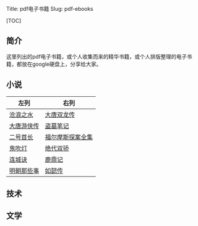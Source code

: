 Title: pdf电子书籍
Slug: pdf-ebooks


[TOC]

## 简介

这里列出的pdf电子书籍，或个人收集而来的精华书籍，或个人排版整理的电子书籍，都放在google硬盘上，分享给大家。



## 小说
| 左列                                                         | 右列                                                         |
| ------------------------------------------------------------ | ------------------------------------------------------------ |
| [沧浪之水](https://drive.google.com/open?id=19sBP0tf9JgUiSV4lYS_44UdT-9CETiK2) | [大唐双龙传](https://drive.google.com/open?id=1RWmogKDfI6AbK7XKKjBB-lKaxJjIVtJD) |
| [大唐游侠传](https://drive.google.com/open?id=1pcZj3xJ8mXZ-jreDPD7S4J9roDz6R638) | [盗墓笔记](https://drive.google.com/open?id=1wSopfSbN8jw2y9hYnrBRsgyqTCed_cy6) |
| [二号首长](https://drive.google.com/open?id=1KnDSunZNs3zVptnMh0hHvYoTDVPQBeW0) | [福尔摩斯探案全集](https://drive.google.com/open?id=116iPrLOOweVV8gAx6FtTV2KyBT6YxSSC) |
| [鬼吹灯](https://drive.google.com/open?id=1VpHflw-PTsG1YHS-iaeUlDvBhy1hXA3m) | [绝代双骄](https://drive.google.com/open?id=17WfKjPPck8eYDSwKUb4iTcssrSL6cd2d) |
| [连城诀](https://drive.google.com/open?id=1RSZ8wszvKx8asI2hz2TL34I1k2Neob_Q) | [鹿鼎记](https://drive.google.com/open?id=1AuGHaXeNZvGRdjy72icg9wULzj5g7YS8) |
| [明朝那些事](https://drive.google.com/open?id=1kXc22_03_lQj7v4ozRnhnAHpES6E4i0Z) | [如懿传](https://drive.google.com/open?id=1a6wcN32kUVr87AICwzxQ_E63a_AZ59hg) |





## 技术



## 文学







